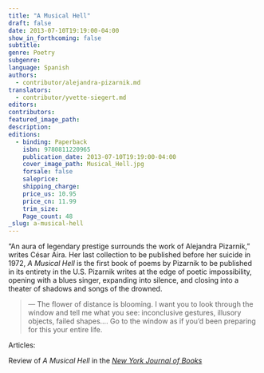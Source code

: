 ```yaml
---
title: "A Musical Hell"
draft: false
date: 2013-07-10T19:19:00-04:00
show_in_forthcoming: false
subtitle:
genre: Poetry
subgenre:
language: Spanish
authors:
  - contributor/alejandra-pizarnik.md
translators:
  - contributor/yvette-siegert.md
editors:
contributors:
featured_image_path:
description:
editions:
  - binding: Paperback
    isbn: 9780811220965
    publication_date: 2013-07-10T19:19:00-04:00
    cover_image_path: Musical_Hell.jpg
    forsale: false
    saleprice:
    shipping_charge:
    price_us: 10.95
    price_cn: 11.99
    trim_size:
    Page_count: 48
_slug: a-musical-hell
---
```


“An aura of legendary prestige surrounds the work of Alejandra Pizarnik,” writes César Aira. Her last collection to be published before her suicide in 1972, _A Musical Hell_ is the first book of poems by Pizarnik to be published in its entirety in the U.S. Pizarnik writes at the edge of poetic impossibility, opening with a blues singer, expanding into silence, and closing into a theater of shadows and songs of the drowned.

> — The flower of distance is blooming. I want you to look through the window and
> tell me what you see: inconclusive gestures, illusory objects, failed shapes.… Go
> to the window as if you’d been preparing for this your entire life.

Articles:

Review of _A Musical Hell_ in the [_New York Journal of Books_](http://www.nyjournalofbooks.com/book-review/musical-hell)

